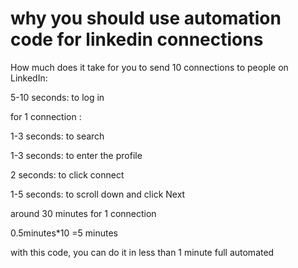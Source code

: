 # why you should use automation code for linkedin connections 

How much does it take for you to send 10 connections to people on LinkedIn:

5-10 seconds: to log in 

for 1 connection :

1-3 seconds: to search

1-3 seconds: to enter the profile

2 seconds: to click connect

1-5 seconds: to scroll down and click Next

around 30 minutes for 1 connection

0.5minutes*10 =5 minutes
 
with this code, you can do it in less than 1 minute full automated
